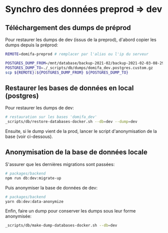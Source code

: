 # Synchro des données preprod => dev

## Téléchargement des dumps de préprod

Pour restaurer les dumps de dev (issus de la preprod), d'abord copier les dumps depuis la préprod:

```bash
REMOTE=domifa-preprod # remplacer par l'alias ou l'ip du serveur

POSTGRES_DUMP_FROM=/mnt/database/backup-2021-02/backup-2021-02-03-08-29/postgres.pg_dump-2021-02-03-08-29.tar
POSTGRES_DUMP_TO=./_scripts/db/dumps/domifa_dev.postgres.custom.gz
scp ${REMOTE}:${POSTGRES_DUMP_FROM} ${POSTGRES_DUMP_TO}
```

## Restaurer les bases de données en local (postgres)

Pour restaurer les dumps de dev:

```bash
# restauration sur les bases 'domifa_dev'
_scripts/db/restore-databases-docker.sh --db=dev --dump=dev
```

Ensuite, si le dump vient de la prod, lancer le script d'anonymisation de la base (voir ci-dessous).

## Anonymisation de la base de données locale

S'assurer que les dernières migrations sont passées:

```bash
# packages/backend
npm run db:dev:migrate-up
```

Puis anonymiser la base de données de dev:

```bash
# packages/backend
yarn db:dev:data-anonymize
```

Enfin, faire un dump pour conserver les dumps sous leur forme anonymisée:

```bash
_scripts/db/make-dump-databases-docker.sh --db=dev
```
